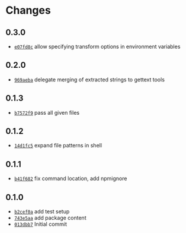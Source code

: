 # Changes

## 0.3.0

- [`e07fd8c`](https://github.com/offen/l10nify/commit/e07fd8ce6c4bff7fe55e072694d32799eed1811d)
  allow specifying transform options in environment variables

## 0.2.0

- [`969aeba`](https://github.com/offen/l10nify/commit/969aeba74af91c3d4c3fe39908240b251ae5fc6c)
  delegate merging of extracted strings to gettext tools

## 0.1.3

- [`b7572f9`](https://github.com/offen/l10nify/commit/b7572f989781d4c73d02e2e7d66bf9f33504bdd0)
  pass all given files

## 0.1.2

- [`14d1fc5`](https://github.com/offen/l10nify/commit/14d1fc5b2ab9268c2aecd5c57d152ae9296e3a62)
  expand file patterns in shell

## 0.1.1

- [`b41f682`](https://github.com/offen/l10nify/commit/b41f68265e9dd8364314b378422a04a964e2cbdd)
  fix command location, add npmignore

## 0.1.0

- [`b2cef0a`](https://github.com/offen/l10nify/commit/b2cef0a825c6c8f7b9beb19438f61c83521f5e76)
  add test setup
- [`743e5aa`](https://github.com/offen/l10nify/commit/743e5aa521ce917581b3c3430c67cd2cca28e7b8)
  add package content
- [`013dbb7`](https://github.com/offen/l10nify/commit/013dbb72c15a1c18adc3e5ce846ebd94dada98a0)
  Initial commit
